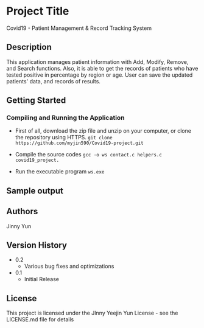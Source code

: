 # Project Title
Covid19 - Patient Management & Record Tracking System

## Description

This application manages patient information with Add, Modify, Remove, and Search functions.
Also, it is able to get the records of patients who have tested positive in percentage by region or age.
User can save the updated patients' data, and records of results.


## Getting Started

### Compiling and Running the Application
* First of all, download the zip file and unzip on your computer, or clone the repository using HTTPS.
`git clone https://github.com/myjin590/Covid19-project.git`

* Compile the source codes
`gcc -o ws contact.c helpers.c covid19_project.`
* Run the executable program
`ws.exe`


## Sample output


## Authors
Jinny Yun

## Version History
* 0.2
    * Various bug fixes and optimizations
* 0.1
    * Initial Release

## License

This project is licensed under the JInny Yeejin Yun License - see the LICENSE.md file for details
